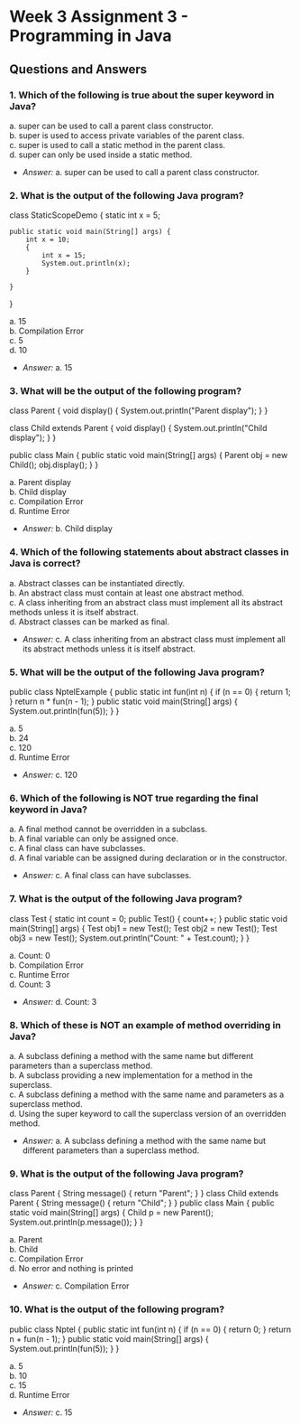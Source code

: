 # Week 3 Assignment 3 - Programming in Java

## Questions and Answers

### 1. Which of the following is true about the super keyword in Java? 
  a. super can be used to call a parent class constructor.  
  b. super is used to access private variables of the parent class.  
  c. super is used to call a static method in the parent class.  
  d. super can only be used inside a static method.  
- *Answer:* a. super can be used to call a parent class constructor.

### 2. What is the output of the following Java program?

class StaticScopeDemo {
    static int x = 5;

    public static void main(String[] args) {
        int x = 10;
        {
            int x = 15; 
            System.out.println(x); 
        }
        
    }
}

 
  a. 15  
  b. Compilation Error  
  c. 5  
  d. 10  
- *Answer:* a. 15

### 3. What will be the output of the following program?

class Parent {
    void display() {
        System.out.println("Parent display");
    }
}

class Child extends Parent {
    void display() {
        System.out.println("Child display");
    }
}

public class Main {
    public static void main(String[] args) {
        Parent obj = new Child();
        obj.display();
    }
}


  a. Parent display  
  b. Child display  
  c. Compilation Error  
  d. Runtime Error  
- *Answer:* b. Child display

### 4. Which of the following statements about abstract classes in Java is correct?
  
  a. Abstract classes can be instantiated directly.  
  b. An abstract class must contain at least one abstract method.  
  c. A class inheriting from an abstract class must implement all its abstract methods unless it is itself abstract.  
  d. Abstract classes can be marked as final.  
- *Answer:* c. A class inheriting from an abstract class must implement all its abstract methods unless it is itself abstract.

### 5. What will be the output of the following Java program?

public class NptelExample {
    public static int fun(int n) {
        if (n == 0) {
            return 1;
        }
        return n * fun(n - 1);
    }
    public static void main(String[] args) {
        System.out.println(fun(5));
    }
}


  a. 5  
  b. 24  
  c. 120  
  d. Runtime Error  
- *Answer:* c. 120

### 6. Which of the following is NOT true regarding the final keyword in Java?

  a. A final method cannot be overridden in a subclass.  
  b. A final variable can only be assigned once.  
  c. A final class can have subclasses.  
  d. A final variable can be assigned during declaration or in the constructor.  
- *Answer:* c. A final class can have subclasses.

### 7. What is the output of the following Java program?

class Test {
    static int count = 0;
    public Test() {
        count++;
    }
    public static void main(String[] args) {
        Test obj1 = new Test();
        Test obj2 = new Test();
        Test obj3 = new Test();
        System.out.println("Count: " + Test.count);
    }
}

 
  a. Count: 0  
  b. Compilation Error  
  c. Runtime Error  
  d. Count: 3  
- *Answer:* d. Count: 3

### 8. Which of these is NOT an example of method overriding in Java?

  a. A subclass defining a method with the same name but different parameters than a superclass method.  
  b. A subclass providing a new implementation for a method in the superclass.  
  c. A subclass defining a method with the same name and parameters as a superclass method.  
  d. Using the super keyword to call the superclass version of an overridden method.  
- *Answer:* a. A subclass defining a method with the same name but different parameters than a superclass method.

### 9. What is the output of the following Java program?

class Parent {
    String message() {
        return "Parent";
    }
}
class Child extends Parent {
    String message() {
        return "Child";
    }
}
public class Main {
    public static void main(String[] args) {
        Child p = new Parent();
        System.out.println(p.message());
    }
}

 
  a. Parent  
  b. Child  
  c. Compilation Error  
  d. No error and nothing is printed  
- *Answer:* c. Compilation Error

### 10. What is the output of the following program?

public class Nptel {
    public static int fun(int n) {
        if (n == 0) {
            return 0;
        }
        return n + fun(n - 1);
    }
    public static void main(String[] args) {
        System.out.println(fun(5));
    }
}

 
  a. 5  
  b. 10  
  c. 15  
  d. Runtime Error  
- *Answer:* c. 15

